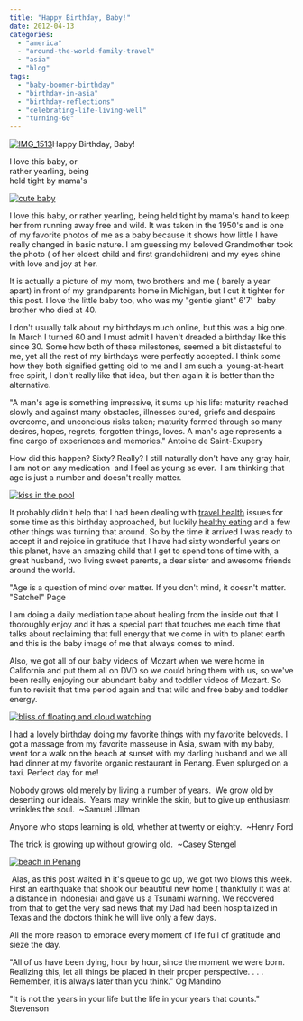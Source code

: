 ```yaml
---
title: "Happy Birthday, Baby!"
date: 2012-04-13
categories: 
  - "america"
  - "around-the-world-family-travel"
  - "asia"
  - "blog"
tags: 
  - "baby-boomer-birthday"
  - "birthday-in-asia"
  - "birthday-reflections"
  - "celebrating-life-living-well"
  - "turning-60"
---
```


[![IMG_1513](https://pub-ac94b3f306b24c0dba4238943c97f2e1.r2.dev/6a00e5502a95078833016302d3c385970d.jpg "IMG_1513")](https://pub-ac94b3f306b24c0dba4238943c97f2e1.r2.dev/6a00e5502a95078833016302d3c385970d.jpg)Happy Birthday, Baby!

I love this baby, or  
rather yearling, being  
held tight by mama's

<!--more-->

[![cute baby ](https://pub-ac94b3f306b24c0dba4238943c97f2e1.r2.dev/6a00e5502a950788330168e8c92142970c.jpg "cute baby ")](https://pub-ac94b3f306b24c0dba4238943c97f2e1.r2.dev/6a00e5502a950788330168e8c92142970c.jpg)  
  
  
I love this baby, or rather yearling, being held tight by mama's hand to keep her from running away free and wild. It was taken in the 1950's and is one of my favorite photos of me as a baby because it shows how little I have really changed in basic nature. I am guessing my beloved Grandmother took the photo ( of her eldest child and first grandchildren) and my eyes shine with love and joy at her.  
  
It is actually a picture of my mom, two brothers and me ( barely a year apart) in front of my grandparents home in Michigan, but I cut it tighter for this post. I love the little baby too, who was my "gentle giant" 6'7'  baby brother who died at 40. 
  
I don't usually talk about my birthdays much online, but this was a big one. In March I turned 60 and I must admit I haven't dreaded a birthday like this since 30. Some how both of these milestones, seemed a bit distasteful to me, yet all the rest of my birthdays were perfectly accepted. I think some how they both signified getting old to me and I am such a  young-at-heart free spirit, I don't really like that idea, but then again it is better than the alternative.  
  
  
"A man's age is something impressive, it sums up his life: maturity reached slowly and against many obstacles, illnesses cured, griefs and despairs overcome, and unconcious risks taken; maturity formed through so many desires, hopes, regrets, forgotten things, loves. A man's age represents a fine cargo of experiences and memories." Antoine de Saint-Exupery  
[](http://soultravelers3new.local/2011/09/travel-health-secrets-for-long-term-digital-nomads.html "travel health ")  
  
How did this happen? Sixty? Really? I still naturally don't have any gray hair, I am not on any medication  and I feel as young as ever.  I am thinking that age is just a number and doesn't really matter.  
  
[![kiss in the pool](https://pub-ac94b3f306b24c0dba4238943c97f2e1.r2.dev/6a00e5502a95078833016764d5a713970b.jpg "kiss in the pool")](https://pub-ac94b3f306b24c0dba4238943c97f2e1.r2.dev/6a00e5502a95078833016764d5a713970b.jpg)  
  
  
It probably didn't help that I had been dealing with [travel health](http://soultravelers3new.local/2011/09/travel-health-secrets-for-long-term-digital-nomads.html "travel health") issues for some time as this birthday approached, but luckily [healthy eating](http://soultravelers3new.local/2012/04/health-organic-raw-foods-and-travel.html "healthy eating travel") and a few other things was turning that around. So by the time it arrived I was ready to accept it and rejoice in gratitude that I have had sixty wonderful years on this planet, have an amazing child that I get to spend tons of time with, a great husband, two living sweet parents, a dear sister and awesome friends around the world.  
  
  
"Age is a question of mind over matter. If you don't mind, it doesn't matter. "Satchel" Page  
  
I am doing a daily mediation tape about healing from the inside out that I thoroughly enjoy and it has a special part that touches me each time that talks about reclaiming that full energy that we come in with to planet earth and this is the baby image of me that always comes to mind.  
  

Also, we got all of our baby videos of Mozart when we were home in California and put them all on DVD so we could bring them with us, so we've been really enjoying our abundant baby and toddler videos of Mozart. So fun to revisit that time period again and that wild and free baby and toddler energy.  
  
[](https://pub-ac94b3f306b24c0dba4238943c97f2e1.r2.dev/6a00e5502a95078833016303e11f67970d-300x219-1.jpg)[![bliss of floating and cloud watching ](https://pub-ac94b3f306b24c0dba4238943c97f2e1.r2.dev/6a00e5502a95078833016303e11f67970d.jpg "bliss of floating and cloud watching ")](https://pub-ac94b3f306b24c0dba4238943c97f2e1.r2.dev/6a00e5502a95078833016303e11f67970d-300x219-1.jpg)  
  
  
I had a lovely birthday doing my favorite things with my favorite beloveds. I got a massage from my favorite masseuse in Asia, swam with my baby, went for a walk on the beach at sunset with my darling husband and we all had dinner at my favorite organic restaurant in Penang. Even splurged on a taxi. Perfect day for me!

Nobody grows old merely by living a number of years.  We grow old by deserting our ideals.  Years may wrinkle the skin, but to give up enthusiasm wrinkles the soul.  ~Samuel Ullman  
  
Anyone who stops learning is old, whether at twenty or eighty.  ~Henry Ford  
  
The trick is growing up without growing old.  ~Casey Stengel  
  
[![beach in Penang](https://pub-ac94b3f306b24c0dba4238943c97f2e1.r2.dev/6a00e5502a950788330168ea0c05a2970c.jpg "beach in Penang")](https://pub-ac94b3f306b24c0dba4238943c97f2e1.r2.dev/6a00e5502a950788330168ea0c05a2970c.jpg)  
  

 Alas, as this post waited in it's queue to go up, we got two blows this week. First an earthquake that shook our beautiful new home ( thankfully it was at a distance in Indonesia) and gave us a Tsunami warning. We recovered from that to get the very sad news that my Dad had been hospitalized in Texas and the doctors think he will live only a few days.  
  
All the more reason to embrace every moment of life full of gratitude and sieze the day.  
  
"All of us have been dying, hour by hour, since the moment we were born. Realizing this, let all things be placed in their proper perspective. . . . Remember, it is always later than you think." Og Mandino  
  

"It is not the years in your life but the life in your years that counts." Stevenson
